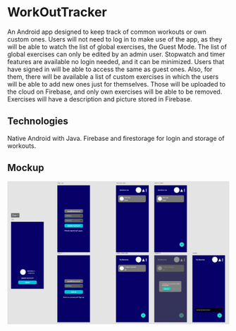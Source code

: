 # WorkOutTracker

An Android app designed to keep track of common workouts or own custom ones. Users will not need to log in to make use of the app, as they will be able to watch the list of global exercises, the Guest Mode. The list of global exercises can only be edited by an admin user. 
Stopwatch and timer features are available no login needed, and it can be minimized.
Users that have signed in will be able to access the same as guest ones. Also, for them, there will be available a list of custom exercises in which the users will be able to add new ones just for themselves. Those will be uploaded to the cloud on Firebase, and only own exercises will be able to be removed.
Exercises will have a description and picture stored in Firebase. 


## Technologies

Native Android with Java.
Firebase and firestorage for login and storage of workouts.

## Mockup

![Mockup](https://github.com/javier-l0pez/WorkOutTracker/blob/main/Mockup.png)
